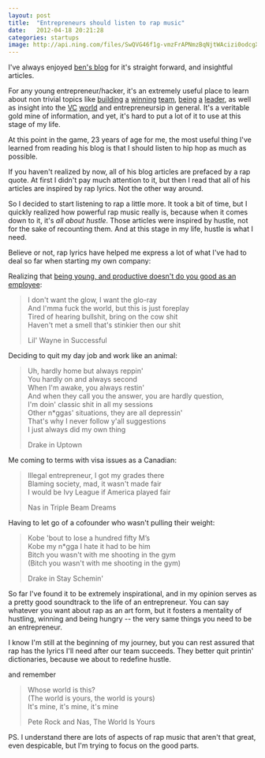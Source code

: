 ```yaml
---
layout: post
title:  "Entrepreneurs should listen to rap music"
date:   2012-04-18 20:21:28
categories: startups
image: http://api.ning.com/files/SwQVG46f1g-vmzFrAPNmzBqNjtWAcizi0odcgXxomnRV5CNE4MH1RwgsrLXZp6Scbe08d1wPiFodQWKS421toZRtXMnkJ24r/gucci_mane.jpg
---
```


I've always enjoyed <a href="http://bhorowitz.com/" target="_blank">ben's blog</a> for it's straight forward, and insightful articles.

For any young entrepreneur/hacker, it's an extremely useful place to learn about non trivial topics like <a href="http://bhorowitz.com/2011/01/04/when-smart-people-are-bad-employees/">building</a> <a href="http://bhorowitz.com/2012/01/19/the-freaky-friday-management-technique/">a</a> <a href="http://bhorowitz.com/2010/08/23/how-to-minimize-politics-in-your-company/">winning</a> <a href="http://www.slideshare.net/reed2001/culture-1798664">team</a>, <a href="http://bhorowitz.com/2010/03/14/notes-on-leadership-be-like-steve-jobs-and-bill-campbell-and-andy-grove/">being</a> <a href="http://bhorowitz.com/2011/08/08/the-fine-line-between-fear-and-courage/">a</a> <a href="http://bhorowitz.com/2010/05/30/how-andreessen-horowitz-evaluates-ceos/">leader</a>, as well as insight into the <a href="http://bhorowitz.com/2010/04/13/four-things-some-vcs-do-that-i-dont-like/">VC</a> <a href="http://bhorowitz.com/2012/01/31/why-has-andreessen-horowitz-raised-2-7b-in-3-years/">world</a> and entrepreneursip in general. It's a veritable gold mine of information, and yet, it's hard to put a lot of it to use at this stage of my life.

At this point in the game, 23 years of age for me, the most useful thing I've learned from reading his blog is that I should listen to hip hop as much as possible.

If you haven't realized by now, all of his blog articles are prefaced by a rap quote. At first I didn't pay much attention to it, but then I read that all of his articles are inspired by rap lyrics. Not the other way around.

So I decided to start listening to rap a little more. It took a bit of time, but I quickly realized how powerful rap music really is, because when it comes down to it, it's <em>all about hustle</em>. Those articles were inspired by hustle, not for the sake of recounting them. And at this stage in my life, hustle is what I need.

Believe or not, rap lyrics have helped me express a lot of what I've had to deal so far when starting my own company:

Realizing that <a href="http://paulgraham.com/hiring.html">being young, and productive doesn't do you good as an employee</a>:

> I don't want the glow, I want the glo-ray<br/>
> And I'mma fuck the world, but this is just foreplay<br/>
> Tired of hearing bullshit, bring on the cow shit<br/>
> Haven't met a smell that's stinkier then our shit<br/>
> 
> Lil' Wayne in Successful

Deciding to quit my day job and work like an animal:

> Uh, hardly home but always reppin'<br/>
> You hardly on and always second<br/>
> When I'm awake, you always restin'<br/>
> And when they call you the answer, you are hardly question,<br/>
> I'm doin' classic shit in all my sessions<br />
> Other n\*ggas' situations, they are all depressin'<br />
> That's why I never follow y'all suggestions<br />
> I just always did my own thing<br />
>
> Drake in Uptown


Me coming to terms with visa issues as a Canadian:

> Illegal entrepreneur, I got my grades there<br />
> Blaming society, mad, it wasn't made fair<br />
> I would be Ivy League if America played fair<br />
>
> Nas in Triple Beam Dreams

Having to let go of a cofounder who wasn't pulling their weight:

> Kobe 'bout to lose a hundred fifty M’s<br />
> Kobe my n\*gga I hate it had to be him<br />
> Bitch you wasn't with me shooting in the gym<br />
> (Bitch you wasn't with me shooting in the gym)<br />
>
> Drake in Stay Schemin'

So far I've found it to be extremely inspirational, and in my opinion serves as a pretty good soundtrack to the life of an entrepreneur. You can say whatever you want about rap as an art form, but it fosters a mentality of hustling, winning and being hungry -- the very same things you need to be an entrepreneur.

I know I'm still at the beginning of my journey, but you can rest assured that rap has the lyrics I'll need after our team succeeds. They better quit printin' dictionaries, because we about to redefine hustle.

and remember

> Whose world is this?<br />
> (The world is yours, the world is yours)<br />
> It's mine, it's mine, it's mine <br />
>
> Pete Rock and Nas, The World Is Yours

PS. I understand there are lots of aspects of rap music that aren't that great, even despicable, but I'm trying to focus on the good parts.

